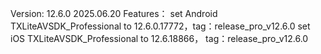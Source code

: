 Version: 12.6.0 2025.06.20
Features：
set Android TXLiteAVSDK_Professional to 12.6.0.17772，tag：release_pro_v12.6.0
set iOS TXLiteAVSDK_Professional to 12.6.18866， tag：release_pro_v12.6.0